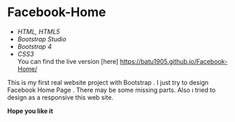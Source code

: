 # Facebook-Home

- _HTML, HTML5_
- _Bootstrap Studio_
- _Bootstrap 4_
- _CSS3_  
  You can find the live version [here] https://batu1905.github.io/Facebook-Home/

This is my first real website project with Bootstrap . I just try to design Facebook Home Page . There may be some missing parts. Also ı tried to design as a responsive this web site.

**Hope you like it**
